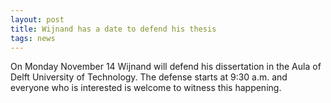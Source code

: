 ```yaml
---
layout: post
title: Wijnand has a date to defend his thesis
tags: news
---
```


On Monday November 14 Wijnand will defend his dissertation in the Aula of Delft
University of Technology. The defense starts at 9:30 a.m. and everyone who is
interested is welcome to witness this happening.  
